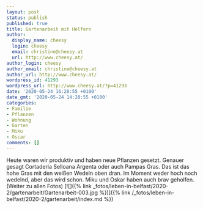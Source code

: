 ```yaml
---
layout: post
status: publish
published: true
title: Gartenarbeit mit Helfern
author:
  display_name: cheesy
  login: cheesy
  email: christine@cheesy.at
  url: http://www.cheesy.at/
author_login: cheesy
author_email: christine@cheesy.at
author_url: http://www.cheesy.at/
wordpress_id: 41293
wordpress_url: http://www.cheesy.at/?p=41293
date: '2020-05-24 16:28:55 +0100'
date_gmt: '2020-05-24 14:28:55 +0100'
categories:
- Familie
- Pflanzen
- Wohnung
- Garten
- Miku
- Oscar
comments: []
---
```

Heute waren wir produktiv und haben neue Pflanzen gesetzt. Genauer gesagt Cortaderia Selloana Argenta oder auch Pampas Gras. Das ist das hohe Gras mit den weißen Wedeln oben dran. Im Moment weder hoch noch wedelnd, aber das wird schon.
Miku und Oskar haben auch brav geholfen. (Weiter zu allen Fotos)
[![]({% link _fotos/leben-in-belfast/2020-2/gartenarbeit/Gartenarbeit-003.jpg %})]({% link /_fotos/leben-in-belfast/2020-2/gartenarbeit/index.md %})
